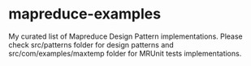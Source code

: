 # mapreduce-examples

My curated list of Mapreduce Design Pattern implementations. Please check src/patterns folder for design patterns and src/com/examples/maxtemp folder for MRUnit tests implementations.
